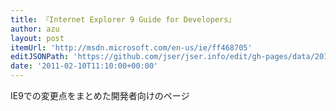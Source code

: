 ```yaml
---
title: 『Internet Explorer 9 Guide for Developers』
author: azu
layout: post
itemUrl: 'http://msdn.microsoft.com/en-us/ie/ff468705'
editJSONPath: 'https://github.com/jser/jser.info/edit/gh-pages/data/2011/02/index.json'
date: '2011-02-10T11:10:00+00:00'
---
```

IE9での変更点をまとめた開発者向けのページ
